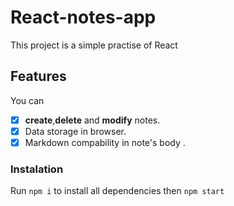 # React-notes-app

This project is a simple practise of React

## Features
You can 
*   [x] **create**,**delete** and **modify** notes.
*   [x] Data storage in browser.
*   [x] Markdown compability in note's body .

### Instalation
Run `npm i` to install all dependencies then `npm start`